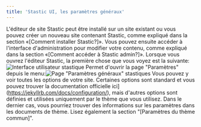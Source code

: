 ```yaml
---
title: 'Stastic UI, les paramètres généraux'
---
```

L'éditeur de site Stastic peut être installé sur un site existant ou vous pouvez créer un nouveau site contenant Stastic, comme expliqué dans la section «[Comment installer Stastic?]». Vous pouvez ensuite accéder à l'interface d'administration pour modifier votre contenu, comme expliqué dans la section «[Comment accéder à Stastic admin?]». Lorsque vous ouvrez l'éditeur Stastic, la première chose que vous voyez est la suivante:![Interface utilisateur stastique](https://www.stastic.net//assets/2019-08-03-775924.png) Permet d'ouvrir la page "Paramètres" depuis le menu:![Page "Paramètres généraux" stastiques](https://www.stastic.net//assets/2019-08-04-315678.png) Vous pouvez y voir toutes les options de votre site. Certaines options sont standard et vous pouvez trouver la documentation officielle ici](https://jekyllrb.com/docs/configuration/), mais d'autres options sont définies et utilisées uniquement par le thème que vous utilisez. Dans le dernier cas, vous pourriez trouver des informations sur les paramètres dans les documents de thème. Lisez également la section "[Paramètres du thème commun]".
